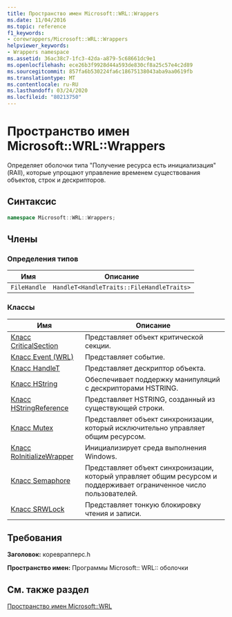 ```yaml
---
title: Пространство имен Microsoft::WRL::Wrappers
ms.date: 11/04/2016
ms.topic: reference
f1_keywords:
- corewrappers/Microsoft::WRL::Wrappers
helpviewer_keywords:
- Wrappers namespace
ms.assetid: 36ac38c7-1fc3-42da-a879-5c68661dc9e1
ms.openlocfilehash: ece26b3f9928d44a593de830cf8a25c57e4c2d89
ms.sourcegitcommit: 857fa6b530224fa6c18675138043aba9aa0619fb
ms.translationtype: MT
ms.contentlocale: ru-RU
ms.lasthandoff: 03/24/2020
ms.locfileid: "80213750"
---
```

# <a name="microsoftwrlwrappers-namespace"></a>Пространство имен Microsoft::WRL::Wrappers

Определяет оболочки типа "Получение ресурса есть инициализация" (RAII), которые упрощают управление временем существования объектов, строк и дескрипторов.

## <a name="syntax"></a>Синтаксис

```cpp
namespace Microsoft::WRL::Wrappers;
```

## <a name="members"></a>Члены

### <a name="typedefs"></a>Определения типов

|Имя|Описание|
|----------|-----------------|
|`FileHandle`|`HandleT<HandleTraits::FileHandleTraits>`|

### <a name="classes"></a>Классы

|Имя|Описание|
|----------|-----------------|
|[Класс CriticalSection](criticalsection-class.md)|Представляет объект критической секции.|
|[Класс Event (WRL)](event-class-wrl.md)|Представляет событие.|
|[Класс HandleT](handlet-class.md)|Представляет дескриптор объекта.|
|[Класс HString](hstring-class.md)|Обеспечивает поддержку манипуляций с дескрипторами HSTRING.|
|[Класс HStringReference](hstringreference-class.md)|Представляет HSTRING, созданный из существующей строки.|
|[Класс Mutex](mutex-class.md)|Представляет объект синхронизации, который исключительно управляет общим ресурсом.|
|[Класс RoInitializeWrapper](roinitializewrapper-class.md)|Инициализирует среда выполнения Windows.|
|[Класс Semaphore](semaphore-class.md)|Представляет объект синхронизации, который управляет общим ресурсом и поддерживает ограниченное число пользователей.|
|[Класс SRWLock](srwlock-class.md)|Представляет тонкую блокировку чтения и записи.|

## <a name="requirements"></a>Требования

**Заголовок:** кореврапперс.h

**Пространство имен:** Программы Microsoft:: WRL:: оболочки

## <a name="see-also"></a>См. также раздел

[Пространство имен Microsoft::WRL](microsoft-wrl-namespace.md)
